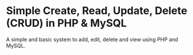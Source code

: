 Simple Create, Read, Update, Delete (CRUD) in PHP & MySQL
========

A simple and basic system to add, edit, delete and view using PHP and MySQL.
